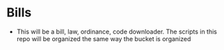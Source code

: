 # Bills

* This will be a bill, law, ordinance, code downloader. The scripts in this repo will be organized the same way the bucket is organized
